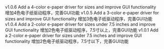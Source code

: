 v1.0.6
Add a 4-color e-paper driver for sizes and improve GUI functionality
增加4色电子纸驱动程序，完善GUI功能
v1.0.5
Add a 3-color e-paper driver for sizes and improve GUI functionality
增加3色电子纸驱动程序，完善GUI功能
v1.0.4
Add a 2-color e-paper driver for sizes under 7.5 inches and improve GUI functionality
增加2色电子纸驱动程序，7.5寸以上，完善GUI功能
v1.0.1
Add a 2-color e-paper driver for sizes under 7.5 inches and improve GUI functionality
增加2色电子纸驱动程序，7.5寸以下，完善GUI功能



